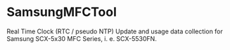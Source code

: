 # SamsungMFCTool
Real Time Clock (RTC / pseudo NTP) Update and usage data collection for Samsung SCX-5x30 MFC Series, i. e. SCX-5530FN.
